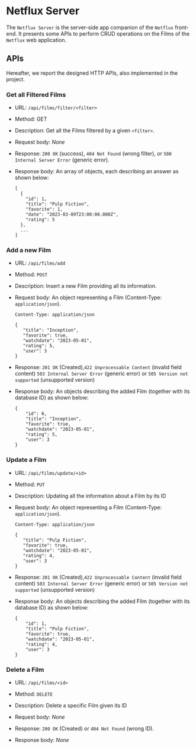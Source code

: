 # Netflux Server

The `Netflux Server` is the server-side app companion of the `Netflux` front-end. It presents some APIs to perform CRUD operations on the Films of the `Netflux` web application.

## APIs
Hereafter, we report the designed HTTP APIs, also implemented in the project.

### __Get all Filtered Films__

- URL: `/api/films/filter/<filter>`

- Method: GET

- Description: Get all the Films filtered by a given `<filter>`.

- Request body: _None_

- Response: `200 OK` (success), `404 Not Found` (wrong filter), or `500 Internal Server Error` (generic error).

- Response body: An array of objects, each describing an answer as shown below:
    ```
    [
      {
        "id": 1,
        "title": "Pulp Fiction",
        "favorite": 1,
        "date": "2023-03-09T23:00:00.000Z",
        "rating": 5
      }, 
      ...
    ]
    ```

### __Add a new Film__

- URL: `/api/films/add`

- Method: `POST`

- Description: Insert a new Film providing all its information.

- Request body: An object representing a Film (Content-Type: `application/json`).
    ```
    Content-Type: application/json

    {
       "title": "Inception",
       "favorite": true,
       "watchdate": "2023-05-01",
       "rating": 5,
       "user": 3
    }
    ```

- Response: `201 OK` (Created),`422 Unprocessable Content` (invalid field content) `503 Internal Server Error` (generic error) or `505 Version not supported` (unsupported version)

- Response body: An objects describing the added Film (together with its database ID) as shown below:
    ```
    {
        "id": 6,
        "title": "Inception",
        "favorite": true,
        "watchdate": "2023-05-01",
        "rating": 5,
        "user": 3
    }
    ```

### __Update a Film__

- URL: `/api/films/update/<id>`

- Method: `PUT`

- Description: Updating all the information about a Film by its ID

- Request body: An object representing a Film (Content-Type: `application/json`).
    ```
    Content-Type: application/json

    {
       "title": "Pulp Fiction",
       "favorite": true,
       "watchdate": "2023-05-01",
       "rating": 4,
       "user": 3
    }
    ```

- Response: `201 OK` (Created),`422 Unprocessable Content` (invalid field content) `503 Internal Server Error` (generic error) or `505 Version not supported` (unsupported version)

- Response body: An objects describing the added Film (together with its database ID) as shown below:
    ```
    {
        "id": 1,
        "title": "Pulp Fiction",
        "favorite": true,
        "watchdate": "2023-05-01",
        "rating": 4,
        "user": 3
    }
    ```

### __Delete a Film__

- URL: `/api/films/<id>`

- Method: `DELETE`

- Description: Delete a specific Film given its ID

- Request body:  _None_

- Response: `200 OK` (Created) or `404 Not Found` (wrong ID).

- Response body: _None_

